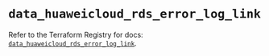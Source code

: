 # `data_huaweicloud_rds_error_log_link`

Refer to the Terraform Registry for docs: [`data_huaweicloud_rds_error_log_link`](https://registry.terraform.io/providers/huaweicloud/huaweicloud/1.71.1/docs/data-sources/rds_error_log_link).
